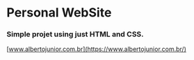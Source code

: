 # Personal WebSite

### Simple projet using just HTML and CSS.

[www.albertojunior.com.br](https://www.albertojunior.com.br/)